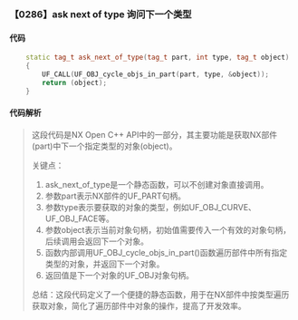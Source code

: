 ### 【0286】ask next of type 询问下一个类型

#### 代码

```cpp
    static tag_t ask_next_of_type(tag_t part, int type, tag_t object)  
    {  
        UF_CALL(UF_OBJ_cycle_objs_in_part(part, type, &object));  
        return (object);  
    }

```

#### 代码解析

> 这段代码是NX Open C++ API中的一部分，其主要功能是获取NX部件(part)中下一个指定类型的对象(object)。
>
> 关键点：
>
> 1. ask_next_of_type是一个静态函数，可以不创建对象直接调用。
> 2. 参数part表示NX部件的UF_PART句柄。
> 3. 参数type表示要获取的对象的类型，例如UF_OBJ_CURVE、UF_OBJ_FACE等。
> 4. 参数object表示当前对象句柄，初始值需要传入一个有效的对象句柄，后续调用会返回下一个对象。
> 5. 函数内部调用UF_OBJ_cycle_objs_in_part()函数遍历部件中所有指定类型的对象，并返回下一个对象。
> 6. 返回值是下一个对象的UF_OBJ对象句柄。
>
> 总结：这段代码定义了一个便捷的静态函数，用于在NX部件中按类型遍历获取对象，简化了遍历部件中对象的操作，提高了开发效率。
>
